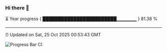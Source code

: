 ### Hi there 👋

⏳ Year progress { ████████████████████████▁▁▁▁▁▁ } 81.38 %

---

⏰ Updated on Sat, 25 Oct 2025 00:53:43 GMT

![Progress Bar CI](https://github.com/Shyam-Makwana/GitHub-Actions-Demo/workflows/Progress%20Bar%20CI/badge.svg)

